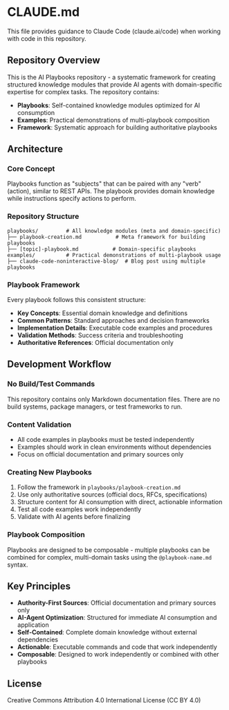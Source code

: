 # CLAUDE.md

This file provides guidance to Claude Code (claude.ai/code) when working with code in this repository.

## Repository Overview

This is the AI Playbooks repository - a systematic framework for creating structured knowledge modules that provide AI agents with domain-specific expertise for complex tasks. The repository contains:

- **Playbooks**: Self-contained knowledge modules optimized for AI consumption
- **Examples**: Practical demonstrations of multi-playbook composition  
- **Framework**: Systematic approach for building authoritative playbooks

## Architecture

### Core Concept
Playbooks function as "subjects" that can be paired with any "verb" (action), similar to REST APIs. The playbook provides domain knowledge while instructions specify actions to perform.

### Repository Structure
```
playbooks/         # All knowledge modules (meta and domain-specific)
├── playbook-creation.md           # Meta framework for building playbooks
├── [topic]-playbook.md           # Domain-specific playbooks
examples/          # Practical demonstrations of multi-playbook usage
├── claude-code-noninteractive-blog/  # Blog post using multiple playbooks
```

### Playbook Framework
Every playbook follows this consistent structure:
- **Key Concepts**: Essential domain knowledge and definitions
- **Common Patterns**: Standard approaches and decision frameworks
- **Implementation Details**: Executable code examples and procedures
- **Validation Methods**: Success criteria and troubleshooting
- **Authoritative References**: Official documentation only

## Development Workflow

### No Build/Test Commands
This repository contains only Markdown documentation files. There are no build systems, package managers, or test frameworks to run.

### Content Validation
- All code examples in playbooks must be tested independently
- Examples should work in clean environments without dependencies
- Focus on official documentation and primary sources only

### Creating New Playbooks
1. Follow the framework in `playbooks/playbook-creation.md`
2. Use only authoritative sources (official docs, RFCs, specifications)
3. Structure content for AI consumption with direct, actionable information
4. Test all code examples work independently
5. Validate with AI agents before finalizing

### Playbook Composition
Playbooks are designed to be composable - multiple playbooks can be combined for complex, multi-domain tasks using the `@playbook-name.md` syntax.

## Key Principles

- **Authority-First Sources**: Official documentation and primary sources only
- **AI-Agent Optimization**: Structured for immediate AI consumption and application  
- **Self-Contained**: Complete domain knowledge without external dependencies
- **Actionable**: Executable commands and code that work independently
- **Composable**: Designed to work independently or combined with other playbooks

## License

Creative Commons Attribution 4.0 International License (CC BY 4.0)